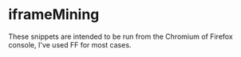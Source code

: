 # iframeMining

These snippets are intended to be run from the Chromium of Firefox console, I've used FF for most cases.